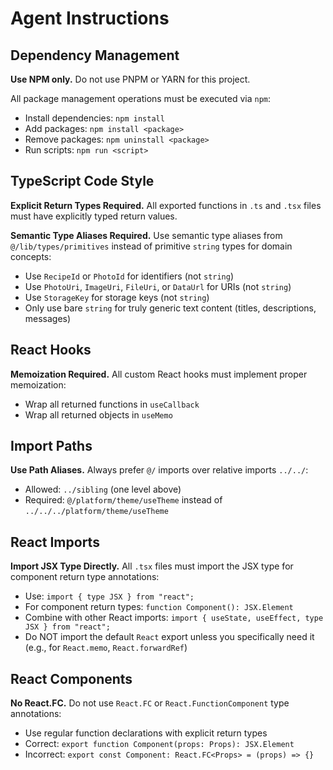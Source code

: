 # Agent Instructions

## Dependency Management

**Use NPM only.** Do not use PNPM or YARN for this project.

All package management operations must be executed via `npm`:

- Install dependencies: `npm install`
- Add packages: `npm install <package>`
- Remove packages: `npm uninstall <package>`
- Run scripts: `npm run <script>`

## TypeScript Code Style

**Explicit Return Types Required.** All exported functions in `.ts` and `.tsx` files must have explicitly typed return values.

**Semantic Type Aliases Required.** Use semantic type aliases from `@/lib/types/primitives` instead of primitive `string` types for domain concepts:

- Use `RecipeId` or `PhotoId` for identifiers (not `string`)
- Use `PhotoUri`, `ImageUri`, `FileUri`, or `DataUrl` for URIs (not `string`)
- Use `StorageKey` for storage keys (not `string`)
- Only use bare `string` for truly generic text content (titles, descriptions, messages)

## React Hooks

**Memoization Required.** All custom React hooks must implement proper memoization:

- Wrap all returned functions in `useCallback`
- Wrap all returned objects in `useMemo`

## Import Paths

**Use Path Aliases.** Always prefer `@/` imports over relative imports `../../`:

- Allowed: `../sibling` (one level above)
- Required: `@/platform/theme/useTheme` instead of `../../../platform/theme/useTheme`

## React Imports

**Import JSX Type Directly.** All `.tsx` files must import the JSX type for component return type annotations:

- Use: `import { type JSX } from "react";`
- For component return types: `function Component(): JSX.Element`
- Combine with other React imports: `import { useState, useEffect, type JSX } from "react";`
- Do NOT import the default `React` export unless you specifically need it (e.g., for `React.memo`, `React.forwardRef`)

## React Components

**No React.FC.** Do not use `React.FC` or `React.FunctionComponent` type annotations:

- Use regular function declarations with explicit return types
- Correct: `export function Component(props: Props): JSX.Element`
- Incorrect: `export const Component: React.FC<Props> = (props) => {}`
